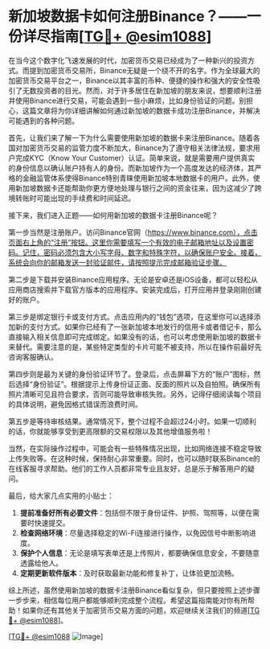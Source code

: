 # 新加坡数据卡如何注册Binance？——一份详尽指南[[TG💪+ @esim1088](https://t.me/s/esim1088)]

在当今这个数字化飞速发展的时代，加密货币交易已经成为了一种新兴的投资方式。而提到加密货币交易所，Binance无疑是一个绕不开的名字。作为全球最大的加密货币交易平台之一，Binance以其丰富的币种、便捷的操作和强大的安全性吸引了无数投资者的目光。然而，对于许多居住在新加坡的朋友来说，想要顺利注册并使用Binance进行交易，可能会遇到一些小麻烦，比如身份验证的问题。别担心，这篇文章将为你详细讲解如何通过新加坡的数据卡成功注册Binance，并解决可能遇到的各种问题。

首先，让我们来了解一下为什么需要使用新加坡的数据卡来注册Binance。随着各国对加密货币交易的监管力度不断加大，Binance为了遵守相关法律法规，要求用户完成KYC（Know Your Customer）认证。简单来说，就是需要用户提供真实的身份信息以确认账户持有人的身份。而新加坡作为一个高度发达的经济体，其严格的金融监管体系使得Binance特别青睐使用新加坡本地数据卡的用户。此外，使用新加坡数据卡还能帮助你更方便地处理与银行之间的资金往来，因为这减少了跨境转账时可能出现的手续费和时间延迟。

接下来，我们进入正题——如何用新加坡的数据卡注册Binance呢？

第一步当然是注册账户。访问Binance官网（https://www.binance.com），点击页面右上角的“注册”按钮。这里你需要填写一个有效的电子邮箱地址以及设置密码。记住，密码必须包含大小写字母、数字和特殊字符，以确保账户安全。接着，系统会向你的邮箱发送一封验证邮件，请按照提示完成邮箱验证步骤。

第二步是下载并安装Binance应用程序。无论是安卓还是iOS设备，都可以轻松从应用商店搜索并下载官方版本的应用程序。安装完成后，打开应用并登录刚刚创建好的账户。

第三步是绑定银行卡或支付方式。点击应用内的“钱包”选项，在这里你可以选择添加新的支付方式。如果你已经有了一张新加坡本地发行的信用卡或者借记卡，那么直接输入相关信息即可完成绑定。如果没有的话，也可以考虑使用新加坡的数据卡来替代。需要注意的是，某些特定类型的卡片可能不被支持，所以在操作前最好先咨询客服确认。

第四步则是最为关键的身份验证环节了。登录后，点击屏幕下方的“账户”图标，然后选择“身份验证”。根据提示上传身份证正面、反面的照片以及自拍照。确保所有照片清晰可见且符合要求，否则可能导致审核失败。另外，记得仔细阅读每个项目的具体说明，避免因格式错误而浪费时间。

第五步是等待审核结果。通常情况下，整个过程不会超过24小时。如果一切顺利的话，你就能够享受到更高限额的交易权限以及其他增值服务啦！

当然，在实际操作过程中，可能会有一些特殊情况出现，比如网络连接不稳定导致上传失败等。在这种时候，保持耐心非常重要。同时，也可以随时联系Binance的在线客服寻求帮助。他们的工作人员都非常专业且友好，总是乐于解答用户的疑问。

最后，给大家几点实用的小贴士：

1. **提前准备好所有必要文件**：包括但不限于身份证件、护照、驾照等，以便在需要时快速提交。
2. **检查网络环境**：尽量选择稳定的Wi-Fi连接进行操作，以免因信号中断影响进度。
3. **保护个人信息**：无论是填写表单还是上传照片，都要确保信息安全，不要随意透露给他人。
4. **定期更新软件版本**：及时获取最新功能和修复补丁，让体验更加流畅。

综上所述，虽然使用新加坡的数据卡注册Binance看似复杂，但只要按照上述步骤一步步来，相信每位用户都能够顺利完成整个流程。希望这篇指南能对你有所帮助！如果你还有其他关于加密货币交易方面的问题，欢迎继续关注我们的频道[[TG💪+ @esim1088](https://t.me/s/esim1088)]。

[[TG💪+ @esim1088](https://t.me/s/esim1088) ![Image](https://i.postimg.cc/4NQfJmqS/Snipaste-2025-05-13-00-14-12.png)]